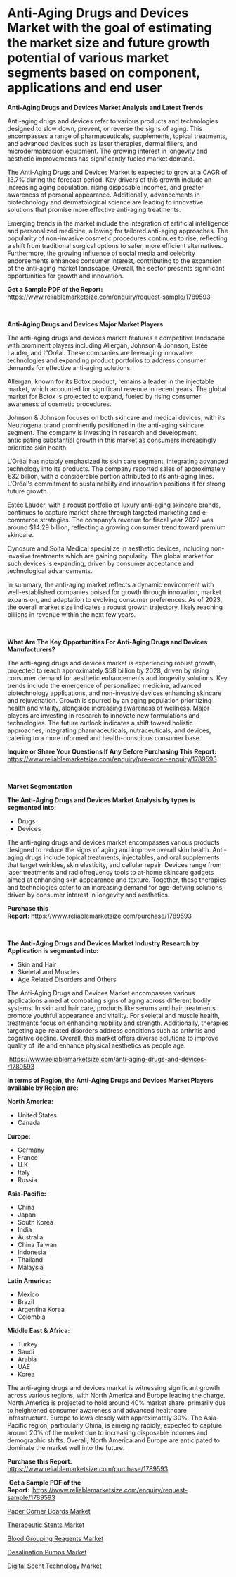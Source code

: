 <p><h1>Anti-Aging Drugs and Devices Market with the goal of estimating the market size and future growth potential of various market segments based on component, applications and end user</h1></p><p><strong>Anti-Aging Drugs and Devices Market Analysis and Latest Trends</strong></p>
<p><p>Anti-aging drugs and devices refer to various products and technologies designed to slow down, prevent, or reverse the signs of aging. This encompasses a range of pharmaceuticals, supplements, topical treatments, and advanced devices such as laser therapies, dermal fillers, and microdermabrasion equipment. The growing interest in longevity and aesthetic improvements has significantly fueled market demand.</p><p>The Anti-Aging Drugs and Devices Market is expected to grow at a CAGR of 13.7% during the forecast period. Key drivers of this growth include an increasing aging population, rising disposable incomes, and greater awareness of personal appearance. Additionally, advancements in biotechnology and dermatological science are leading to innovative solutions that promise more effective anti-aging treatments.</p><p>Emerging trends in the market include the integration of artificial intelligence and personalized medicine, allowing for tailored anti-aging approaches. The popularity of non-invasive cosmetic procedures continues to rise, reflecting a shift from traditional surgical options to safer, more efficient alternatives. Furthermore, the growing influence of social media and celebrity endorsements enhances consumer interest, contributing to the expansion of the anti-aging market landscape. Overall, the sector presents significant opportunities for growth and innovation.</p></p>
<p><strong>Get a Sample PDF of the Report:&nbsp;</strong> <a href="https://www.reliablemarketsize.com/enquiry/request-sample/1789593?utm_campaign=1186&utm_medium=2&utm_source=Github&utm_content=ia&utm_term=13102024&utm_id=anti-aging-drugs-and-devices">https://www.reliablemarketsize.com/enquiry/request-sample/1789593</a></p>
<p>&nbsp;</p>
<p><strong>Anti-Aging Drugs and Devices Major Market Players</strong></p>
<p><p>The anti-aging drugs and devices market features a competitive landscape with prominent players including Allergan, Johnson & Johnson, Estée Lauder, and L'Oréal. These companies are leveraging innovative technologies and expanding product portfolios to address consumer demands for effective anti-aging solutions.</p><p>Allergan, known for its Botox product, remains a leader in the injectable market, which accounted for significant revenue in recent years. The global market for Botox is projected to expand, fueled by rising consumer awareness of cosmetic procedures.</p><p>Johnson & Johnson focuses on both skincare and medical devices, with its Neutrogena brand prominently positioned in the anti-aging skincare segment. The company is investing in research and development, anticipating substantial growth in this market as consumers increasingly prioritize skin health.</p><p>L'Oréal has notably emphasized its skin care segment, integrating advanced technology into its products. The company reported sales of approximately €32 billion, with a considerable portion attributed to its anti-aging lines. L'Oréal's commitment to sustainability and innovation positions it for strong future growth.</p><p>Estée Lauder, with a robust portfolio of luxury anti-aging skincare brands, continues to capture market share through targeted marketing and e-commerce strategies. The company’s revenue for fiscal year 2022 was around $14.29 billion, reflecting a growing consumer trend toward premium skincare.</p><p>Cynosure and Solta Medical specialize in aesthetic devices, including non-invasive treatments which are gaining popularity. The global market for such devices is expanding, driven by consumer acceptance and technological advancements.</p><p>In summary, the anti-aging market reflects a dynamic environment with well-established companies poised for growth through innovation, market expansion, and adaptation to evolving consumer preferences. As of 2023, the overall market size indicates a robust growth trajectory, likely reaching billions in revenue within the next few years.</p></p>
<p>&nbsp;</p>
<p><strong>What Are The Key Opportunities For Anti-Aging Drugs and Devices Manufacturers?</strong></p>
<p><p>The anti-aging drugs and devices market is experiencing robust growth, projected to reach approximately $58 billion by 2028, driven by rising consumer demand for aesthetic enhancements and longevity solutions. Key trends include the emergence of personalized medicine, advanced biotechnology applications, and non-invasive devices enhancing skincare and rejuvenation. Growth is spurred by an aging population prioritizing health and vitality, alongside increasing awareness of wellness. Major players are investing in research to innovate new formulations and technologies. The future outlook indicates a shift toward holistic approaches, integrating pharmaceuticals, nutraceuticals, and devices, catering to a more informed and health-conscious consumer base.</p></p>
<p><strong>Inquire or Share Your Questions If Any Before Purchasing This Report:</strong> <a href="https://www.reliablemarketsize.com/enquiry/pre-order-enquiry/1789593?utm_campaign=1186&utm_medium=2&utm_source=Github&utm_content=ia&utm_term=13102024&utm_id=anti-aging-drugs-and-devices">https://www.reliablemarketsize.com/enquiry/pre-order-enquiry/1789593</a></p>
<p>&nbsp;</p>
<p><strong>Market Segmentation</strong></p>
<p><strong>The Anti-Aging Drugs and Devices Market Analysis by types is segmented into:</strong></p>
<p><ul><li>Drugs</li><li>Devices</li></ul></p>
<p><p>The anti-aging drugs and devices market encompasses various products designed to reduce the signs of aging and improve overall skin health. Anti-aging drugs include topical treatments, injectables, and oral supplements that target wrinkles, skin elasticity, and cellular repair. Devices range from laser treatments and radiofrequency tools to at-home skincare gadgets aimed at enhancing skin appearance and texture. Together, these therapies and technologies cater to an increasing demand for age-defying solutions, driven by consumer interest in longevity and aesthetics.</p></p>
<p><strong>Purchase this Report:&nbsp;</strong><a href="https://www.reliablemarketsize.com/purchase/1789593?utm_campaign=1186&utm_medium=2&utm_source=Github&utm_content=ia&utm_term=13102024&utm_id=anti-aging-drugs-and-devices">https://www.reliablemarketsize.com/purchase/1789593</a></p>
<p>&nbsp;</p>
<p><strong>The Anti-Aging Drugs and Devices Market Industry Research by Application is segmented into:</strong></p>
<p><ul><li>Skin and Hair</li><li>Skeletal and Muscles</li><li>Age Related Disorders and Others</li></ul></p>
<p><p>The Anti-Aging Drugs and Devices Market encompasses various applications aimed at combating signs of aging across different bodily systems. In skin and hair care, products like serums and hair treatments promote youthful appearance and vitality. For skeletal and muscle health, treatments focus on enhancing mobility and strength. Additionally, therapies targeting age-related disorders address conditions such as arthritis and cognitive decline. Overall, this market offers diverse solutions to improve quality of life and enhance physical aesthetics as people age.</p></p>
<p><a href="https://www.reliablemarketsize.com/anti-aging-drugs-and-devices-r1789593?utm_campaign=1186&utm_medium=2&utm_source=Github&utm_content=ia&utm_term=13102024&utm_id=anti-aging-drugs-and-devices">&nbsp;https://www.reliablemarketsize.com/anti-aging-drugs-and-devices-r1789593</a></p>
<p><strong>In terms of Region, the Anti-Aging Drugs and Devices Market Players available by Region are:</strong></p>
<p>
    <p> <strong> North America: </strong>
        <ul>
            <li>United States</li>
            <li>Canada</li>
        </ul>
        </p> 
    <p> <strong> Europe: </strong>
        <ul>
            <li>Germany</li>
            <li>France</li>
            <li>U.K.</li>
            <li>Italy</li>
            <li>Russia</li>
        </ul>
        </p> 
    <p> <strong> Asia-Pacific: </strong>
        <ul>
            <li>China</li>
            <li>Japan</li>
            <li>South Korea</li>
            <li>India</li>
            <li>Australia</li>
            <li>China Taiwan</li>
            <li>Indonesia</li>
            <li>Thailand</li>
            <li>Malaysia</li>
        </ul>
        </p> 
    <p> <strong> Latin America: </strong>
        <ul>
            <li>Mexico</li>
            <li>Brazil</li>
            <li>Argentina Korea</li>
            <li>Colombia</li>
        </ul>
        </p> 
    <p> <strong> Middle East & Africa: </strong>
        <ul>
            <li>Turkey</li>
            <li>Saudi</li>
            <li>Arabia</li>
            <li>UAE</li>
            <li>Korea</li>
        </ul>
    </p>
    </p>
<p><p>The anti-aging drugs and devices market is witnessing significant growth across various regions, with North America and Europe leading the charge. North America is projected to hold around 40% market share, primarily due to heightened consumer awareness and advanced healthcare infrastructure. Europe follows closely with approximately 30%. The Asia-Pacific region, particularly China, is emerging rapidly, expected to capture around 20% of the market due to increasing disposable incomes and demographic shifts. Overall, North America and Europe are anticipated to dominate the market well into the future.</p></p>
<p><strong>Purchase this Report: </strong><a href="https://www.reliablemarketsize.com/purchase/1789593?utm_campaign=1186&utm_medium=2&utm_source=Github&utm_content=ia&utm_term=13102024&utm_id=anti-aging-drugs-and-devices">https://www.reliablemarketsize.com/purchase/1789593</a></p>
<p>&nbsp;<strong>Get a Sample PDF of the Report:&nbsp;&nbsp;</strong><a href="https://www.reliablemarketsize.com/enquiry/request-sample/1789593?utm_campaign=1186&utm_medium=2&utm_source=Github&utm_content=ia&utm_term=13102024&utm_id=anti-aging-drugs-and-devices">https://www.reliablemarketsize.com/enquiry/request-sample/1789593</a></p>
<p><strong></strong></p>
<p><p><a href="https://github.com/indrystar/Market-Research-Report-List-5/blob/main/paper-corner-boards-market.md?utm_campaign=1186&utm_medium=2&utm_source=Github&utm_content=ia&utm_term=13102024&utm_id=anti-aging-drugs-and-devices">Paper Corner Boards Market</a></p><p><a href="https://www.linkedin.com/pulse/therapeutic-stents-market-growth-outlook-from-2024-2031-bwzce?utm_campaign=1186&utm_medium=2&utm_source=Github&utm_content=ia&utm_term=13102024&utm_id=anti-aging-drugs-and-devices">Therapeutic Stents Market</a></p><p><a href="https://www.linkedin.com/pulse/blood-grouping-reagents-market-essentials-key-players-demand-wzwve?utm_campaign=1186&utm_medium=2&utm_source=Github&utm_content=ia&utm_term=13102024&utm_id=anti-aging-drugs-and-devices">Blood Grouping Reagents Market</a></p><p><a href="https://issuu.com/reportprime-2/docs/desalination-pumps-market-size-2030_4a05cf47dd2d86?utm_campaign=1186&utm_medium=2&utm_source=Github&utm_content=ia&utm_term=13102024&utm_id=anti-aging-drugs-and-devices">Desalination Pumps Market</a></p><p><a href="https://issuu.com/reportprime-2/docs/digital-scent-technology-market-siz_190b51f2997475?utm_campaign=1186&utm_medium=2&utm_source=Github&utm_content=ia&utm_term=13102024&utm_id=anti-aging-drugs-and-devices">Digital Scent Technology Market</a></p></p>